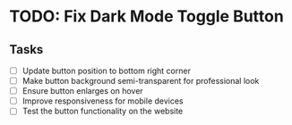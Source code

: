 # TODO: Fix Dark Mode Toggle Button

## Tasks
- [ ] Update button position to bottom right corner
- [ ] Make button background semi-transparent for professional look
- [ ] Ensure button enlarges on hover
- [ ] Improve responsiveness for mobile devices
- [ ] Test the button functionality on the website
